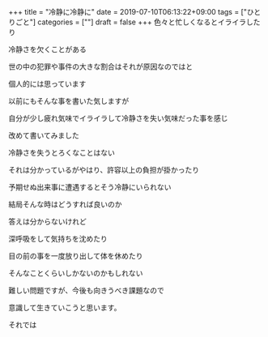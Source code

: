+++
title = "冷静に冷静に"
date = 2019-07-10T06:13:22+09:00
tags = ["ひとりごと"]
categories = [""]
draft = false
+++
色々と忙しくなるとイライラしたり

冷静さを欠くことがある

世の中の犯罪や事件の大きな割合はそれが原因なのではと

個人的には思っています

以前にもそんな事を書いた気しますが

自分が少し疲れ気味でイライラして冷静さを失い気味だった事を感じ

改めて書いてみました

冷静さを失うとろくなことはない

それは分かっているがやはり、許容以上の負担が掛かったり

予期せぬ出来事に遭遇するとそう冷静にいられない

結局そんな時はどうすれば良いのか

答えは分からないけれど

深呼吸をして気持ちを沈めたり

目の前の事を一度放り出して体を休めたり

そんなことくらいしかないのかもしれない

難しい問題ですが、今後も向きうべき課題なので

意識して生きていこうと思います。

それでは
